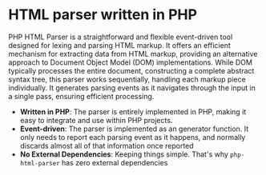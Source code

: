 # HTML parser written in PHP

PHP HTML Parser is a straightforward and flexible event-driven tool designed for lexing and parsing HTML markup. It offers an efficient mechanism for extracting data from HTML markup, providing an alternative approach to Document Object Model (DOM) implementations. While DOM typically processes the entire document, constructing a complete abstract syntax tree, this parser works sequentially, handling each markup piece individually. It generates parsing events as it navigates through the input in a single pass, ensuring efficient processing.

- **Written in PHP**: The parser is entirely implemented in PHP, making it easy to integrate and use within PHP projects.
- **Event-driven**: The parser is implemented as an generator function. It only needs to report each parsing event as it happens, and normally discards almost all of that information once reported
- **No External Dependencies**: Keeping things simple. That's why `php-html-parser` has zero external dependencies
